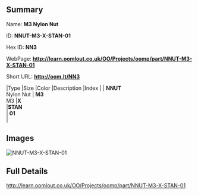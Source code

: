 

## Summary
 
Name: __M3 Nylon Nut__

ID: __NNUT-M3-X-STAN-01__

Hex ID: __NN3__

WebPage: __http://learn.oomlout.co.uk/OO/Projects/oomp/part/NNUT-M3-X-STAN-01__

Short URL: __http://oom.lt/NN3__


|Type   |Size   |Color   |Description   |Index   |
| __NNUT__ <br>Nylon Nut  | __M3__<br>M3   |__X__<br>    |__STAN__<br>    | __01__<br>  |


## Images
![NNUT-M3-X-STAN-01](http://oomlout.com/oomp-gen/parts/NNUT-M3-X-STAN-01/NNUT-M3-X-STAN-01_420.jpg)

## Full Details

 http://learn.oomlout.co.uk/OO/Projects/oomp/part/NNUT-M3-X-STAN-01

